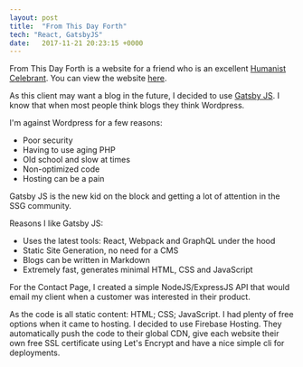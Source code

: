 ```yaml
---
layout: post
title:  "From This Day Forth"
tech: "React, GatsbyJS"
date:   2017-11-21 20:23:15 +0000
---
```

From This Day Forth is a website for a friend who is an excellent [Humanist Celebrant](https://www.humanism.ie/). You can view the website [here](https://fromthisdayforth.ie/).

As this client may want a blog in the future, I decided to use [Gatsby JS](https://www.gatsbyjs.org/).
I know that when most people think blogs they think Wordpress.

I'm against Wordpress for a few reasons:

- Poor security
- Having to use aging PHP
- Old school and slow at times
- Non-optimized code
- Hosting can be a pain

Gatsby JS is the new kid on the block and getting a lot of attention in the SSG community.

Reasons I like Gatsby JS:

- Uses the latest tools: React, Webpack and GraphQL under the hood
- Static Site Generation, no need for a CMS
- Blogs can be written in Markdown
- Extremely fast, generates minimal HTML, CSS and JavaScript

For the Contact Page, I created a simple NodeJS/ExpressJS API that would email my client when a customer was interested in their product.

As the code is all static content: HTML; CSS; JavaScript. I had plenty of free options when it came to hosting. I decided
to use Firebase Hosting. They automatically push the code to their global CDN, give each website their own free SSL certificate using
Let's Encrypt and have a nice simple cli for deployments.